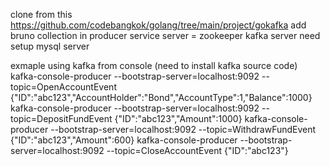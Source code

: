 clone from this https://github.com/codebangkok/golang/tree/main/project/gokafka
add bruno collection in producer service
server = zookeeper kafka server
 need setup mysql server


exmaple using kafka from console (need to install kafka source code)
kafka-console-producer --bootstrap-server=localhost:9092 --topic=OpenAccountEvent
{"ID":"abc123","AccountHolder":"Bond","AccountType":1,"Balance":1000}
kafka-console-producer --bootstrap-server=localhost:9092 --topic=DepositFundEvent
{"ID":"abc123","Amount":1000}
kafka-console-producer --bootstrap-server=localhost:9092 --topic=WithdrawFundEvent
{"ID":"abc123","Amount":600}
kafka-console-producer --bootstrap-server=localhost:9092 --topic=CloseAccountEvent
{"ID":"abc123"}

